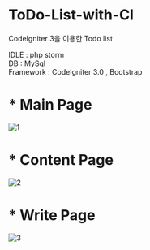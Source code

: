 # ToDo-List-with-CI
CodeIgniter 3을 이용한 Todo list

IDLE : php storm
</br>
DB : MySql
</br>
Framework : CodeIgniter 3.0 , Bootstrap

<h1>* Main Page</h1>

![1](https://user-images.githubusercontent.com/67559886/95013280-45196100-067a-11eb-935f-06f19d024324.PNG)

<h1>* Content Page</h1>

![2](https://user-images.githubusercontent.com/67559886/95013281-464a8e00-067a-11eb-98c7-b6d85050cbed.PNG)

<h1>* Write Page</h1>

![3](https://user-images.githubusercontent.com/67559886/95013282-46e32480-067a-11eb-992e-08854c2c99a7.PNG)
